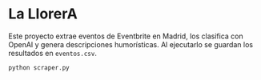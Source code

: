 # La LlorerA

Este proyecto extrae eventos de Eventbrite en Madrid, los clasifica con OpenAI y genera descripciones humorísticas. Al ejecutarlo se guardan los resultados en `eventos.csv`.

```
python scraper.py
```
